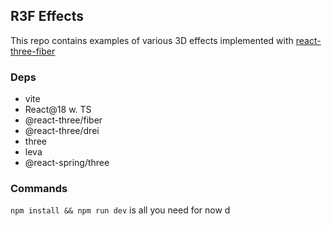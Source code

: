 ## R3F Effects

This repo contains examples of various 3D effects implemented with [react-three-fiber](https://docs.pmnd.rs/react-three-fiber/getting-started/examples)

### Deps

- vite
- React@18 w. TS
- @react-three/fiber
- @react-three/drei
- three
- leva
- @react-spring/three

### Commands

`npm install && npm run dev` is all you need for now
d
